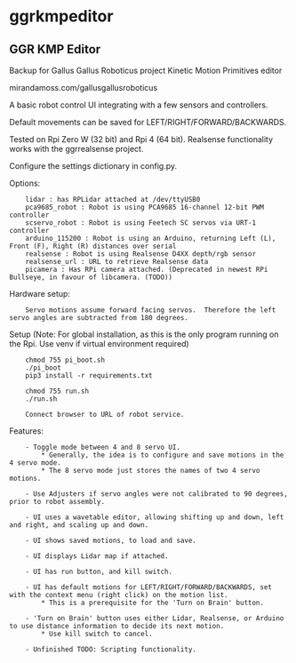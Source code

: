 # ggrkmpeditor
## GGR KMP Editor 

Backup for Gallus Gallus Roboticus project 
Kinetic Motion Primitives editor

mirandamoss.com/gallusgallusroboticus

A basic robot control UI integrating with a few sensors and controllers.

Default movements can be saved for LEFT/RIGHT/FORWARD/BACKWARDS.

Tested on Rpi Zero W (32 bit) and Rpi 4 (64 bit).
Realsense functionality works with the ggrrealsense project.

Configure the settings dictionary in config.py.

Options:

```
    lidar : has RPLidar attached at /dev/ttyUSB0
    pca9685_robot : Robot is using PCA9685 16-channel 12-bit PWM controller
    scservo_robot : Robot is using Feetech SC servos via URT-1 controller
    arduino_115200 : Robot is using an Arduino, returning Left (L), Front (F), Right (R) distances over serial 
    realsense : Robot is using Realsense D4XX depth/rgb sensor
    realsense_url : URL to retrieve Realsense data
    picamera : Has RPi camera attached. (Deprecated in newest RPi Bullseye, in favour of libcamera. (TODO)) 
```
    
Hardware setup:

```
    Servo motions assume forward facing servos.  Therefore the left servo angles are subtracted from 180 degrees.

```
 
Setup (Note: For global installation, as this is the only program running on the Rpi.  Use venv if virtual environment required)

```
    chmod 755 pi_boot.sh
    ./pi_boot
    pip3 install -r requirements.txt
    
    chmod 755 run.sh
    ./run.sh
    
    Connect browser to URL of robot service.
```

Features:

```
    - Toggle mode between 4 and 8 servo UI.
        * Generally, the idea is to configure and save motions in the 4 servo mode.
        * The 8 servo mode just stores the names of two 4 servo motions.
        
    - Use Adjusters if servo angles were not calibrated to 90 degrees, prior to robot assembly.
    
    - UI uses a wavetable editor, allowing shifting up and down, left and right, and scaling up and down.
    
    - UI shows saved motions, to load and save.
    
    - UI displays Lidar map if attached.
    
    - UI has run button, and kill switch.
    
    - UI has default motions for LEFT/RIGHT/FORWARD/BACKWARDS, set with the context menu (right click) on the motion list.
        * This is a prerequisite for the 'Turn on Brain' button. 
    
    - 'Turn on Brain' button uses either Lidar, Realsense, or Arduino to use distance information to decide its next motion.
        * Use kill switch to cancel.
        
    - Unfinished TODO: Scripting functionality.
    
```
